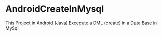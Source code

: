 # AndroidCreateInMysql
This Project in Android (Java) Excecute a DML (create) in a Data Base in MySql
